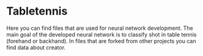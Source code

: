 # Tabletennis

Here you can find files that are used for neural network development. The main goal of the developed neural network is to classify shot in table tennis (forehand or backhand). In files that are forked from other projects you can find data about creator.
